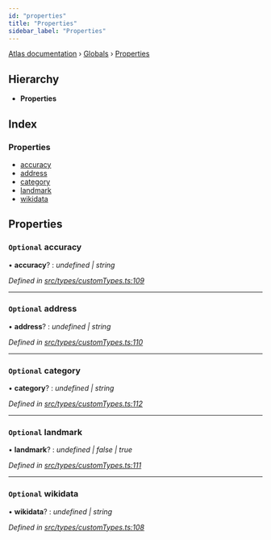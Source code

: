 ```yaml
---
id: "properties"
title: "Properties"
sidebar_label: "Properties"
---
```


[Atlas documentation](../index.md) › [Globals](../globals.md) › [Properties](properties.md)

## Hierarchy

* **Properties**

## Index

### Properties

* [accuracy](properties.md#optional-accuracy)
* [address](properties.md#optional-address)
* [category](properties.md#optional-category)
* [landmark](properties.md#optional-landmark)
* [wikidata](properties.md#optional-wikidata)

## Properties

### `Optional` accuracy

• **accuracy**? : *undefined | string*

*Defined in [src/types/customTypes.ts:109](https://github.com/chronark/atlas/blob/0dc33cd/src/types/customTypes.ts#L109)*

___

### `Optional` address

• **address**? : *undefined | string*

*Defined in [src/types/customTypes.ts:110](https://github.com/chronark/atlas/blob/0dc33cd/src/types/customTypes.ts#L110)*

___

### `Optional` category

• **category**? : *undefined | string*

*Defined in [src/types/customTypes.ts:112](https://github.com/chronark/atlas/blob/0dc33cd/src/types/customTypes.ts#L112)*

___

### `Optional` landmark

• **landmark**? : *undefined | false | true*

*Defined in [src/types/customTypes.ts:111](https://github.com/chronark/atlas/blob/0dc33cd/src/types/customTypes.ts#L111)*

___

### `Optional` wikidata

• **wikidata**? : *undefined | string*

*Defined in [src/types/customTypes.ts:108](https://github.com/chronark/atlas/blob/0dc33cd/src/types/customTypes.ts#L108)*
